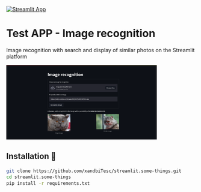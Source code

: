 [![Streamlit App](https://static.streamlit.io/badges/streamlit_badge_black_white.svg)](https://share.streamlit.io/streamlit/example-app-ab-testing/main)

# Test APP - Image recognition

Image recognition with search and display of similar photos on the Streamlit platform

<img src="image.png " width="400"/>

## Installation :balloon:

```bash
git clone https://github.com/xandbiTesc/streamlit.some-things.git
cd streamlit.some-things
pip install -r requirements.txt
```
